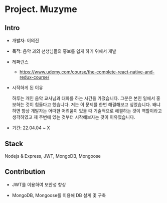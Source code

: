 # Project. Muzyme

## Intro

* 개발자: 이의진

* 목적: 음악 과외 선생님들의 홍보를 쉽게 하기 위해서 개발

* 레퍼런스

  - https://www.udemy.com/course/the-complete-react-native-and-redux-course/

* 시작하게 된 이유

  하루는 개인 음악 교사님과 대화를 하는 시간을 가졌습니다. 그분은 본인 일에서 홍보하는 것이 힘들다고 했습니다. 저는 이 문제를 한번 해결해보고 싶었습니다. 왜냐하면 항상 개발자는 어떠한 어려움이 있을 때 기술적으로 해결하는 것이 역할이라고 생각하였고 제 주변에 있는 것부터 시작해보자는 것이 이유였습니다. 

* 기간: 22.04.04 ~ X



## Stack

Nodejs & Express, JWT, MongoDB, Mongoose



## Contribution

* JWT를 이용하여 보안성 향상

* MongoDB, Mongoose를 이용해 DB 설계 및 구축


